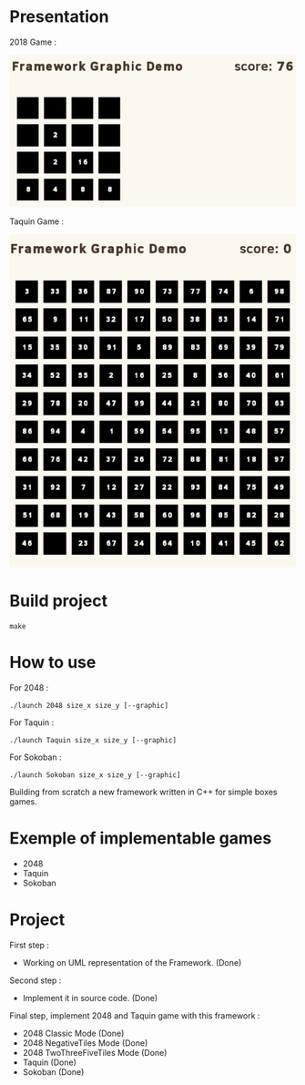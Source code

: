 # Presentation

2018 Game :

![2048 Game](Images/2048.png)

Taquin Game :

![2048 Game](Images/taquin.png)

# Build project
```
make
```

# How to use

For 2048 :
```
./launch 2048 size_x size_y [--graphic]
```
For Taquin :
```
./launch Taquin size_x size_y [--graphic]
```
For Sokoban :
```
./launch Sokoban size_x size_y [--graphic]
```

Building from scratch a new framework written in C++
for simple boxes games.

# Exemple of implementable games

* 2048
* Taquin
* Sokoban

# Project

First step :

* Working on UML representation of the Framework. (Done)

Second step :

* Implement it in source code. (Done)

Final step, implement 2048 and Taquin game with this framework :

* 2048 Classic Mode (Done)
* 2048 NegativeTiles Mode (Done)
* 2048 TwoThreeFiveTiles Mode (Done)
* Taquin (Done)
* Sokoban (Done)
